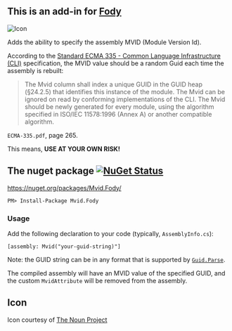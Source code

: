 ## This is an add-in for [Fody](https://github.com/Fody/Fody/) 

![Icon](https://raw.github.com/hmemcpy/Mvid.Fody/master/Icons/package_icon.png)

Adds the ability to specify the assembly MVID (Module Version Id).

According to the [Standard ECMA 335 - Common Language Infrastructure (CLI)](http://www.ecma-international.org/publications/standards/Ecma-335.htm) specification, the MVID value should be a random Guid each time the assembly is rebuilt:

> The Mvid column shall index a unique GUID in the GUID heap (§24.2.5) that identifies this instance of the
> module.  The Mvid can be ignored on read by conforming implementations of the CLI. The Mvid should be
> newly generated for every module, using the algorithm specified in ISO/IEC 11578:1996 (Annex A) or another
> compatible algorithm.

`ECMA-335.pdf`, page 265.

This means, **USE AT YOUR OWN RISK!**

## The nuget package  [![NuGet Status](http://img.shields.io/nuget/v/Mvid.Fody.svg?style=flat)](https://www.nuget.org/packages/Mvid.Fody/)

https://nuget.org/packages/Mvid.Fody/

    PM> Install-Package Mvid.Fody
    
### Usage

Add the following declaration to your code (typically, `AssemblyInfo.cs`):

    [assembly: Mvid("your-guid-string)"]

Note: the GUID string can be in any format that is supported by [`Guid.Parse`](https://msdn.microsoft.com/en-us/library/system.guid.parse.aspx).
    
The compiled assembly will have an MVID value of the specified GUID, and the custom `MvidAttribute` will be removed from the assembly.

## Icon

Icon courtesy of [The Noun Project](http://thenounproject.com)
